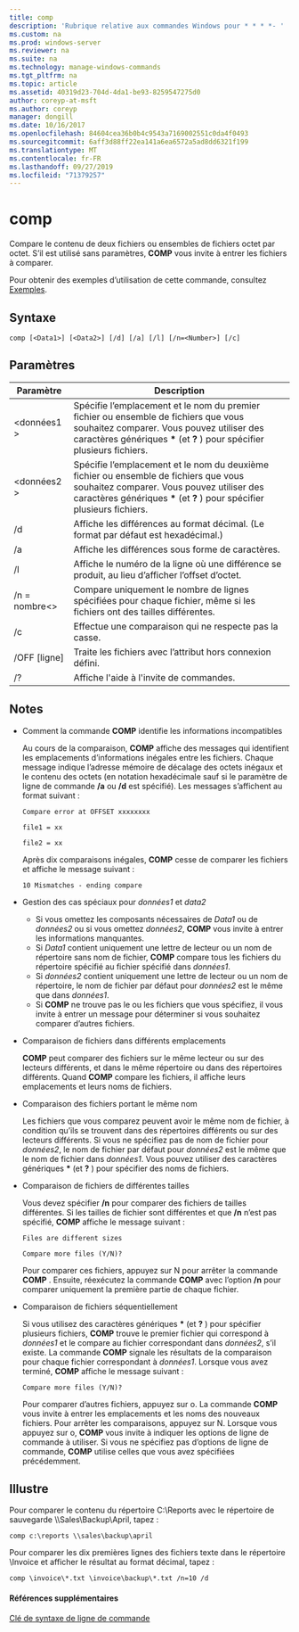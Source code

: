 ```yaml
---
title: comp
description: 'Rubrique relative aux commandes Windows pour * * * *- '
ms.custom: na
ms.prod: windows-server
ms.reviewer: na
ms.suite: na
ms.technology: manage-windows-commands
ms.tgt_pltfrm: na
ms.topic: article
ms.assetid: 40319d23-704d-4da1-be93-8259547275d0
author: coreyp-at-msft
ms.author: coreyp
manager: dongill
ms.date: 10/16/2017
ms.openlocfilehash: 84604cea36b0b4c9543a7169002551c0da4f0493
ms.sourcegitcommit: 6aff3d88ff22ea141a6ea6572a5ad8dd6321f199
ms.translationtype: MT
ms.contentlocale: fr-FR
ms.lasthandoff: 09/27/2019
ms.locfileid: "71379257"
---
```

# <a name="comp"></a>comp



Compare le contenu de deux fichiers ou ensembles de fichiers octet par octet. S’il est utilisé sans paramètres, **COMP** vous invite à entrer les fichiers à comparer.

Pour obtenir des exemples d’utilisation de cette commande, consultez [Exemples](#BKMK_examples).

## <a name="syntax"></a>Syntaxe

```
comp [<Data1>] [<Data2>] [/d] [/a] [/l] [/n=<Number>] [/c]
```

## <a name="parameters"></a>Paramètres

|Paramètre|Description|
|---------|-----------|
|\<données1 >|Spécifie l’emplacement et le nom du premier fichier ou ensemble de fichiers que vous souhaitez comparer. Vous pouvez utiliser des caractères génériques **&#42;** (et **?** ) pour spécifier plusieurs fichiers.|
|\<données2 >|Spécifie l’emplacement et le nom du deuxième fichier ou ensemble de fichiers que vous souhaitez comparer. Vous pouvez utiliser des caractères génériques **&#42;** (et **?** ) pour spécifier plusieurs fichiers.|
|/d|Affiche les différences au format décimal. (Le format par défaut est hexadécimal.)|
|/a|Affiche les différences sous forme de caractères.|
|/l|Affiche le numéro de la ligne où une différence se produit, au lieu d’afficher l’offset d’octet.|
|/n = nombre\<>|Compare uniquement le nombre de lignes spécifiées pour chaque fichier, même si les fichiers ont des tailles différentes.|
|/c|Effectue une comparaison qui ne respecte pas la casse.|
|/OFF [ligne]|Traite les fichiers avec l’attribut hors connexion défini.|
|/?|Affiche l'aide à l'invite de commandes.|

## <a name="remarks"></a>Notes

-   Comment la commande **COMP** identifie les informations incompatibles

    Au cours de la comparaison, **COMP** affiche des messages qui identifient les emplacements d’informations inégales entre les fichiers. Chaque message indique l’adresse mémoire de décalage des octets inégaux et le contenu des octets (en notation hexadécimale sauf si le paramètre de ligne de commande **/a** ou **/d** est spécifié). Les messages s’affichent au format suivant :

    `Compare error at OFFSET xxxxxxxx`

    `file1 = xx`

    `file2 = xx`

    Après dix comparaisons inégales, **COMP** cesse de comparer les fichiers et affiche le message suivant :

    `10 Mismatches - ending compare`
-   Gestion des cas spéciaux pour *données1* et *data2*  
    -   Si vous omettez les composants nécessaires de *Data1* ou de *données2* ou si vous omettez *données2*, **COMP** vous invite à entrer les informations manquantes.
    -   Si *Data1* contient uniquement une lettre de lecteur ou un nom de répertoire sans nom de fichier, **COMP** compare tous les fichiers du répertoire spécifié au fichier spécifié dans *données1*.
    -   Si *données2* contient uniquement une lettre de lecteur ou un nom de répertoire, le nom de fichier par défaut pour *données2* est le même que dans *données1*.
    -   Si **COMP** ne trouve pas le ou les fichiers que vous spécifiez, il vous invite à entrer un message pour déterminer si vous souhaitez comparer d’autres fichiers.
-   Comparaison de fichiers dans différents emplacements

    **COMP** peut comparer des fichiers sur le même lecteur ou sur des lecteurs différents, et dans le même répertoire ou dans des répertoires différents. Quand **COMP** compare les fichiers, il affiche leurs emplacements et leurs noms de fichiers.
-   Comparaison des fichiers portant le même nom

    Les fichiers que vous comparez peuvent avoir le même nom de fichier, à condition qu’ils se trouvent dans des répertoires différents ou sur des lecteurs différents. Si vous ne spécifiez pas de nom de fichier pour *données2*, le nom de fichier par défaut pour *données2* est le même que le nom de fichier dans *données1*. Vous pouvez utiliser des caractères génériques **&#42;** (et **?** ) pour spécifier des noms de fichiers.
-   Comparaison de fichiers de différentes tailles

    Vous devez spécifier **/n** pour comparer des fichiers de tailles différentes. Si les tailles de fichier sont différentes et que **/n** n’est pas spécifié, **COMP** affiche le message suivant :

    `Files are different sizes`

    `Compare more files (Y/N)?`

    Pour comparer ces fichiers, appuyez sur N pour arrêter la commande **COMP** . Ensuite, réexécutez la commande **COMP** avec l’option **/n** pour comparer uniquement la première partie de chaque fichier.
-   Comparaison de fichiers séquentiellement

    Si vous utilisez des caractères génériques **&#42;** (et **?** ) pour spécifier plusieurs fichiers, **COMP** trouve le premier fichier qui correspond à *données1* et le compare au fichier correspondant dans *données2*, s’il existe. La commande **COMP** signale les résultats de la comparaison pour chaque fichier correspondant à *données1*. Lorsque vous avez terminé, **COMP** affiche le message suivant :

    `Compare more files (Y/N)?`

    Pour comparer d’autres fichiers, appuyez sur o. La commande **COMP** vous invite à entrer les emplacements et les noms des nouveaux fichiers. Pour arrêter les comparaisons, appuyez sur N. Lorsque vous appuyez sur o, **COMP** vous invite à indiquer les options de ligne de commande à utiliser. Si vous ne spécifiez pas d’options de ligne de commande, **COMP** utilise celles que vous avez spécifiées précédemment.

## <a name="BKMK_examples"></a>Illustre

Pour comparer le contenu du répertoire C:\Reports avec le répertoire de sauvegarde \\\\Sales\Backup\April, tapez :
```
comp c:\reports \\sales\backup\april
```
Pour comparer les dix premières lignes des fichiers texte dans le répertoire \Invoice et afficher le résultat au format décimal, tapez :
```
comp \invoice\*.txt \invoice\backup\*.txt /n=10 /d
```

#### <a name="additional-references"></a>Références supplémentaires

[Clé de syntaxe de ligne de commande](command-line-syntax-key.md)